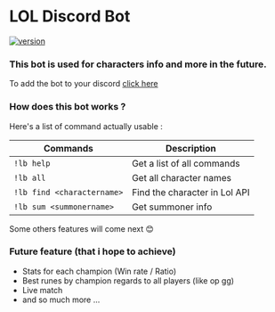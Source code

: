 # LOL Discord Bot

[![version](https://img.shields.io/badge/version-0.1.1-green.svg)](https://semver.org)

### This bot is used for characters info and more in the future.

To add the bot to your discord [click here](https://discord.com/api/oauth2/authorize?client_id=861554332646637588&permissions=67584&scope=bot)

### How does this bot works ?

Here's a list of command actually usable :

| Commands                   | Description                   |
| -------------------------- | ----------------------------- |
| `!lb help`                 | Get a list of all commands    |
| `!lb all`                  | Get all character names       |
| `!lb find <charactername>` | Find the character in Lol API |
| `!lb sum <summonername>`   | Get summoner info             |

Some others features will come next :blush:

### Future feature (that i hope to achieve)

- Stats for each champion (Win rate / Ratio)
- Best runes by champion regards to all players (like op gg)
- Live match
- and so much more ...
